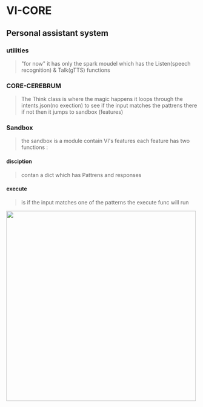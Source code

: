 # VI-CORE

## Personal assistant system

### utilities 
> "for now" it has only the spark moudel which has the Listen(speech recognition) & Talk(gTTS) functions

### CORE-CEREBRUM
> The Think class is where the magic happens it loops through the intents.json(no exection) to see if the input
> matches the pattrens there if not then it jumps to sandbox (features)

### Sandbox
> the sandbox is a module contain VI's features each feature has two functions :

#### disciption 
> contan a dict which has Pattrens and responses 

#### execute 
> is if the input matches one of the patterns the execute func will run

<img src="https://github.com/astroxiii/VI-CORE/blob/main/presentation.png" width="500"/>
